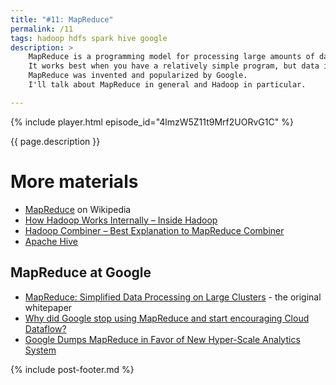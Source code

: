 ```yaml
---
title: "#11: MapReduce"
permalink: /11
tags: hadoop hdfs spark hive google
description: >
    MapReduce is a programming model for processing large amounts of data.
    It works best when you have a relatively simple program, but data is spread across thousands of servers.
    MapReduce was invented and popularized by Google.
    I'll talk about MapReduce in general and Hadoop in particular.

---
```


{% include player.html episode_id="4lmzW5Z11t9Mrf2UORvG1C" %}

{{ page.description }}

# More materials

* [MapReduce](https://en.wikipedia.org/wiki/MapReduce) on Wikipedia
* [How Hadoop Works Internally – Inside Hadoop](https://data-flair.training/blogs/how-hadoop-works-internally/)
* [Hadoop Combiner – Best Explanation to MapReduce Combiner](https://data-flair.training/blogs/hadoop-combiner-tutorial/)
* [Apache Hive](https://cwiki.apache.org/confluence/display/Hive/Home)

## MapReduce at Google
* [MapReduce: Simplified Data Processing on Large Clusters](https://research.google/pubs/pub62/) - the original whitepaper
* [Why did Google stop using MapReduce and start encouraging Cloud Dataflow?](https://www.quora.com/Why-did-Google-stop-using-MapReduce-and-start-encouraging-Cloud-Dataflow)
* [Google Dumps MapReduce in Favor of New Hyper-Scale Analytics System](https://www.datacenterknowledge.com/archives/2014/06/25/google-dumps-mapreduce-favor-new-hyper-scale-analytics-system/)


{% include post-footer.md %}

